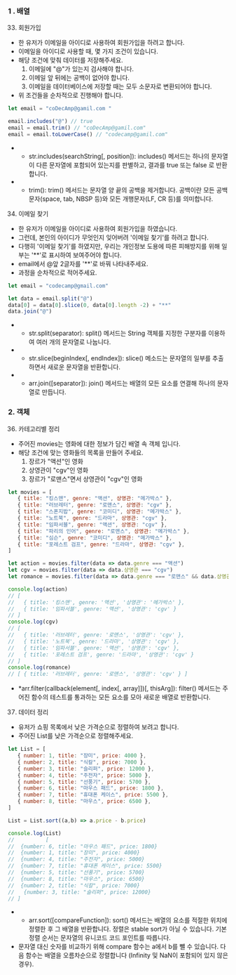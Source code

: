 ### 1 . 배열

033. 회원가입
* 한 유저가 이메일을 아이디로 사용하여 회원가입을 하려고 합니다.
* 이메일을 아이디로 사용할 때, 몇 가지 조건이 있습니다. 
* 해당 조건에 맞춰 데이터를 저장해주세요.
  1. 이메일에 "@"가 있는지 검사해야 합니다.
  2. 이메일 앞 뒤에는 공백이 없어야 합니다.
  3. 이메일을 데이터베이스에 저장할 때는 모두 소문자로 변환되어야 합니다.
* 위 조건들을 순차적으로 진행해야 합니다.

```js
let email = "coDecAmp@gamil.com "

email.includes("@") // true
email = email.trim() // "coDecAmp@gamil.com"
email = email.toLowerCase() // "codecamp@gamil.com"
```
* * str.includes(searchString[, position]): includes() 메서드는 하나의 문자열이 다른 문자열에 포함되어 있는지를 판별하고, 결과를 true 또는 false 로 반환합니다.
* * trim(): trim() 메서드는 문자열 양 끝의 공백을 제거합니다. 공백이란 모든 공백문자(space, tab, NBSP 등)와 모든 개행문자(LF, CR 등)를 의미합니다.
  
034. 이메일 찾기
* 한 유저가 이메일을 아이디로 사용하여 회원가입을 하였습니다.
* 그런데, 본인의 아이디가 무엇인지 잊어버려 '이메일 찾기'를 하려고 합니다.
* 다행히 '이메일 찾기'를 하였지만, 우리는 개인정보 도용에 따른 피해방지를 위해 일부는 '**'로 표시하여 보여주어야 합니다.
* email에서 @앞 2글자를 '**'로 바꿔 나타내주세요.
* 과정을 순차적으로 적어주세요.

```js
let email = "codecamp@gmail.com"

let data = email.split("@")
data[0] = data[0].slice(0, data[0].length -2) + "**"
data.join("@")
```
* * str.split(separator): split() 메서드는 String 객체를 지정한 구분자를 이용하여 여러 개의 문자열로 나눕니다.
* * str.slice(beginIndex[, endIndex]): slice() 메소드는 문자열의 일부를 추출하면서 새로운 문자열을 반환합니다.
* * arr.join([separator]): join() 메서드는 배열의 모든 요소를 연결해 하나의 문자열로 만듭니다.

### 2. 객체

036.  카테고리별 정리
* 주어진 movies는 영화에 대한 정보가 담긴 배열 속 객체 입니다.
* 해당 조건에 맞는 영화들의 목록을 만들어 주세요.
  1. 장르가 "액션"인 영화 
  2. 상영관이 "cgv"인 영화
  3. 장르가 "로맨스"면서 상영관이 "cgv"인 영화

```js
let movies = [
   { title: "킹스맨", genre: "액션", 상영관: "메가박스" },
   { title: "러브레터", genre: "로맨스", 상영관: "cgv" },
   { title: "스폰지밥", genre: "코미디", 상영관: "메가박스" },
   { title: "노트북", genre: "드라마", 상영관: "cgv" },
   { title: "임파서블", genre: "액션", 상영관: "cgv" },
   { title: "파리의 인어", genre: "로맨스", 상영관: "메가박스" },
   { title: "심슨", genre: "코미디", 상영관: "메가박스" },
   { title: "포레스트 검프", genre: "드라마", 상영관: "cgv" },
]

let action = movies.filter(data => data.genre === "액션")
let cgv = movies.filter(data => data.상영관 === "cgv")
let romance = movies.filter(data => data.genre === "로맨스" && data.상영관 === "cgv")

console.log(action)
// [
//   { title: '킹스맨', genre: '액션', '상영관': '메가박스' },
//   { title: '임파서블', genre: '액션', '상영관': 'cgv' }
// ]
console.log(cgv)
// [
//   { title: '러브레터', genre: '로맨스', '상영관': 'cgv' },
//   { title: '노트북', genre: '드라마', '상영관': 'cgv' },
//   { title: '임파서블', genre: '액션', '상영관': 'cgv' },
//   { title: '포레스트 검프', genre: '드라마', '상영관': 'cgv' }
// ]
console.log(romance)
// [ { title: '러브레터', genre: '로맨스', '상영관': 'cgv' } ]
```
*  *arr.filter(callback(element[, index[, array]])[, thisArg]): filter() 메서드는 주어진 함수의 테스트를 통과하는 모든 요소를 모아 새로운 배열로 반환합니다.

037. 데이터 정리
* 유저가 쇼핑 목록에서 낮은 가격순으로 정렬하여 보려고 합니다.
* 주어진 List를 낮은 가격순으로 정렬해주세요.

```js
let List = [
   { number: 1, title: "장미", price: 4000 },
   { number: 2, title: "식칼", price: 7000 },
   { number: 3, title: "슬리퍼", price: 12000 },
   { number: 4, title: "주전자", price: 5000 },
   { number: 5, title: "선풍기", price: 5700 },
   { number: 6, title: "마우스 패드", price: 1800 },
   { number: 7, title: "휴대폰 케이스", price: 5500 },
   { number: 8, title: "마우스", price: 6500 },
]

List = List.sort((a,b) => a.price - b.price)

console.log(List)
// 			[
// 	{number: 6, title: "마우스 패드", price: 1800}
// 	{number: 1, title: "장미", price: 4000}
// 	{number: 4, title: "주전자", price: 5000}
// 	{number: 7, title: "휴대폰 케이스", price: 5500}
// 	{number: 5, title: "선풍기", price: 5700}
// 	{number: 8, title: "마우스", price: 6500}
// 	{number: 2, title: "식칼", price: 7000}
//   {number: 3, title: "슬리퍼", price: 12000}
// ]
```
*  * arr.sort([compareFunction]): sort() 메서드는 배열의 요소를 적절한 위치에 정렬한 후 그 배열을 반환합니다. 정렬은 stable sort가 아닐 수 있습니다. 기본 정렬 순서는 문자열의 유니코드 코드 포인트를 따릅니다.
*  문자열 대신 숫자를 비교하기 위해 compare 함수는 a에서 b를 뺄 수 있습니다. 다음 함수는 배열을 오름차순으로 정렬합니다 (Infinity 및 NaN이 포함되어 있지 않은 경우).
